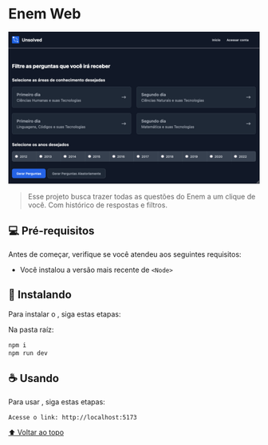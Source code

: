 # Enem Web

<img src="tela-inicial.png" alt="Tela inicial">

> Esse projeto busca trazer todas as questões do Enem a um clique de você. Com histórico de respostas e filtros.

## 💻 Pré-requisitos

Antes de começar, verifique se você atendeu aos seguintes requisitos:
* Você instalou a versão mais recente de `<Node>`

## 🚀 Instalando <enem-app-web>

Para instalar o <enem-app-web>, siga estas etapas:

Na pasta raíz:
```
npm i
npm run dev
```

## ☕ Usando <enem-app-web>

Para usar <enem-app-web>, siga estas etapas:

```
Acesse o link: http://localhost:5173
```

[⬆ Voltar ao topo](#enem-app-web)<br>
